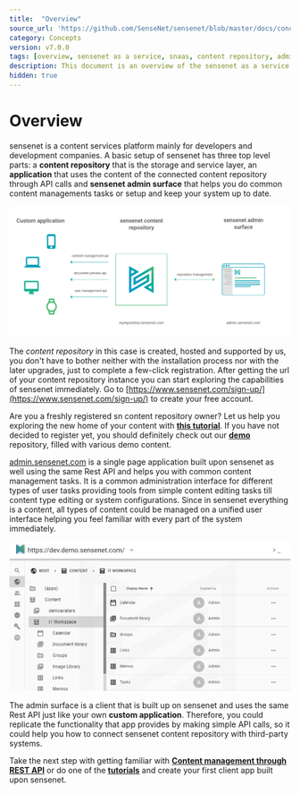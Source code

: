 ```yaml
---
title:  "Overview"
source_url: 'https://github.com/SenseNet/sensenet/blob/master/docs/concepts/snaas-overview.md'
category: Concepts
version: v7.0.0
tags: [overview, sensenet as a service, snaas, content repository, admin surface, admin] 
description: This document is an overview of the sensenet as a service model.
hidden: true
---
```


# Overview

sensenet is a content services platform mainly for developers and development companies. A basic setup of sensenet has three top level parts: a **content repository** that is the storage and service layer, an **application** that uses the content of the connected content repository through API calls and **sensenet admin surface** that helps you do common content managements tasks or setup and keep your system up to date.

![SNaaS Overview](/img/overview.png "Overview of the sensenet as a service model")

The *content repository* in this case is created, hosted and supported by us, you don't have to bother neither with the installation process nor with the later upgrades, just to complete a few-click registration. After getting the url of your content repository instance you can start exploring the capabilities of sensenet immediately. Go to [https://www.sensenet.com/sign-up/](https://www.sensenet.com/sign-up/) to create your free account.

<div class="docs-highlight">
    <i class="fa fa-info"></i>
    <p>
        Are you a freshly registered sn content repository owner? Let us help you exploring the new home of your content with <a href="/docs/create-and-explore-your-repository" title="Create and explore your sensenet repository"><strong>this tutorial</strong></a>.
        If you have not decided to register yet, you should definitely check out our <a href="/docs/demo/1000-content-demo" title="1000 content demo repository"><strong>demo</strong></a> repository, filled with various demo content.
    </p>
</div>

[admin.sensenet.com](https://admin.sensenet.com) is a single page application built upon sensenet as well using the same Rest API and helps you with common content management tasks. It is a common administration interface for different types of user tasks providing tools from simple content editing tasks till content type editing or system configurations. Since in sensenet everything is a content, all types of content could be managed on a unified user interface helping you feel familiar with every part of the system immediately.

![admin.sensenet.com](/img/admin-ui-light.png "admin.sensenet.com")

The admin surface is a client that is built up on sensenet and uses the same Rest API just like your own **custom application**. Therefore, you could replicate the functionality that app provides by making simple API calls, so it could help you how to connect sensenet content repository with third-party systems. 

<div class="docs-highlight">
    <i class="fa fa-info"></i>
    <p>
        Take the next step with getting familiar with <a href="/docs/concepts/content-management-through-rest-api"><strong>Content management through REST API</strong></a> or do one of the <a href="/docs/tutorials"><strong>tutorials</strong></a> and create your first client app built upon sensenet.
    </p>
</div>
